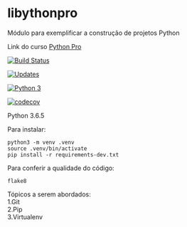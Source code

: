 # libythonpro
Módulo para exemplificar a construção de projetos Python

Link do curso [Python Pro](https://www.python.pro.br/)      

[![Build Status](https://travis-ci.org/asmmiguel/libythonpro.svg?branch=master)](https://travis-ci.org/asmmiguel/libythonpro)

[![Updates](https://pyup.io/repos/github/asmmiguel/libythonpro/shield.svg)](https://pyup.io/repos/github/asmmiguel/libythonpro/)

[![Python 3](https://pyup.io/repos/github/asmmiguel/libythonpro/python-3-shield.svg)](https://pyup.io/repos/github/asmmiguel/libythonpro/)

[![codecov](https://codecov.io/gh/asmmiguel/pythonbirds/branch/simples/graph/badge.svg)](https://codecov.io/gh/asmmiguel/pythonbirds)

Python 3.6.5

Para instalar:  
```console  
python3 -m venv .venv   
source .venv/bin/activate   
pip install -r requirements-dev.txt     
```  
Para conferir a qualidade do código:    
```console
flake8
```  
  
Tópicos a serem abordados:  
1.Git   
2.Pip   
3.Virtualenv